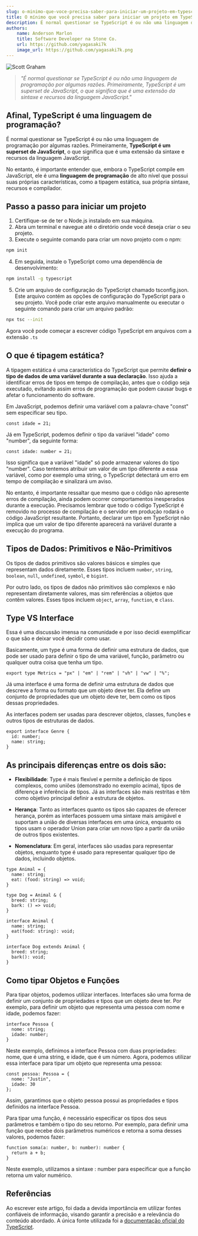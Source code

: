 ```yaml
---
slug: o-minimo-que-voce-precisa-saber-para-iniciar-um-projeto-em-typescript
title: O mínimo que você precisa saber para iniciar um projeto em TypeScript
description: É normal questionar se TypeScript é ou não uma linguagem de programação por algumas razões. Primeiramente, TypeScript é um superset de JavaScript, o que significa que é uma extensão da sintaxe e recursos da linguagem JavaScript.
authors:
    name: Anderson Marlon
    title: Software Developer na Stone Co.
    url: https://github.com/yagasaki7k
    image_url: https://github.com/yagasaki7k.png
---
```


![](https://images.unsplash.com/photo-1454165804606-c3d57bc86b40?ixlib=rb-4.0.3&ixid=MnwxMjA3fDB8MHxwaG90by1wYWdlfHx8fGVufDB8fHx8&auto=format&fit=crop&w=1170&q=80 "Scott Graham")

> _"É normal questionar se TypeScript é ou não uma linguagem de programação por algumas razões. Primeiramente, TypeScript é um superset de JavaScript, o que significa que é uma extensão da sintaxe e recursos da linguagem JavaScript."_

## Afinal, TypeScript é uma linguagem de programação?

É normal questionar se TypeScript é ou não uma linguagem de programação por algumas razões. Primeiramente, **TypeScript é um superset de JavaScript**, o que significa que é uma extensão da sintaxe e recursos da linguagem JavaScript.

No entanto, é importante entender que, embora o TypeScript compile em JavaScript, ele é uma **linguagem de programação** de alto nível que possui suas próprias características, como a tipagem estática, sua própria sintaxe, recursos e compilador.

## Passo a passo para iniciar um projeto
1. Certifique-se de ter o Node.js instalado em sua máquina.
2. Abra um terminal e navegue até o diretório onde você deseja criar o seu projeto.
3. Execute o seguinte comando para criar um novo projeto com o npm:
```bash
npm init
```

4. Em seguida, instale o TypeScript como uma dependência de desenvolvimento:
```bash
npm install -g typescript
```

5. Crie um arquivo de configuração do TypeScript chamado tsconfig.json. Este arquivo contém as opções de configuração do TypeScript para o seu projeto. Você pode criar este arquivo manualmente ou executar o seguinte comando para criar um arquivo padrão:
```bash
npx tsc --init
```

Agora você pode começar a escrever código TypeScript em arquivos com a extensão `.ts`

## O que é tipagem estática?

A tipagem estática é uma característica do TypeScript que permite **definir o tipo de dados de uma variável durante a sua declaração**. Isso ajuda a identificar erros de tipos em tempo de compilação, antes que o código seja executado, evitando assim erros de programação que podem causar bugs e afetar o funcionamento do software.

Em JavaScript, podemos definir uma variável com a palavra-chave "const" sem especificar seu tipo.
```JS
const idade = 21;
```

Já em TypeScript, podemos definir o tipo da variável "idade" como "number", da seguinte forma:
```JS
const idade: number = 21;
```

Isso significa que a variável "idade" só pode armazenar valores do tipo "number". Caso tentemos atribuir um valor de um tipo diferente a essa variável, como por exemplo uma string, o TypeScript detectará um erro em tempo de compilação e sinalizará um aviso.

No entanto, é importante ressaltar que mesmo que o código não apresente erros de compilação, ainda podem ocorrer comportamentos inesperados durante a execução. Precisamos lembrar que todo o código TypeScript é removido no processo de compilação e o servidor em produção rodará o código JavaScript resultante.
Portanto, declarar um tipo em TypeScript não implica que um valor de tipo diferente aparecerá na variável durante a execução do programa.

## Tipos de Dados: Primitivos e Não-Primitivos
Os tipos de dados primitivos são valores básicos e simples que representam dados diretamente. Esses tipos incluem `number`, `string`, `boolean`, `null`, `undefined`, `symbol`, e `bigint`.

Por outro lado, os tipos de dados não primitivos são complexos e não representam diretamente valores, mas sim referências a objetos que contêm valores. Esses tipos incluem `object`, `array`, `function`, e `class`.

## Type VS Interface
Essa é uma discussão imensa na comunidade e por isso decidi exemplificar o que são e deixar você decidir como usar.

Basicamente, um type é uma forma de definir uma estrutura de dados, que pode ser usado para definir o tipo de uma variável, função, parâmetro ou qualquer outra coisa que tenha um tipo.
```JS 
export type Metrics = "px" | "em" | "rem" | "vh" | "vw" | "%";
```

Já uma interface é uma forma de definir uma estrutura de dados que descreve a forma ou formato que um objeto deve ter. Ela define um conjunto de propriedades que um objeto deve ter, bem como os tipos dessas propriedades.

As interfaces podem ser usadas para descrever objetos, classes, funções e outros tipos de estruturas de dados.
```JS
export interface Genre {
  id: number;
  name: string;
}
```

## As principais diferenças entre os dois são:
- **Flexibilidade**: Type é mais flexível e permite a definição de tipos complexos, como uniões (demonstrado no exemplo acima), tipos de diferença e inferência de tipos.
Já as interfaces são mais restritas e têm como objetivo principal definir a estrutura de objetos.

- **Herança**: Tanto as interfaces quanto os tipos são capazes de oferecer herança, porém as interfaces possuem uma sintaxe mais amigável e suportam a união de diversas interfaces em uma única, enquanto os tipos usam o operador Union para criar um novo tipo a partir da união de outros tipos existentes.

- **Nomenclatura**: Em geral, interfaces são usadas para representar objetos, enquanto type é usado para representar qualquer tipo de dados, incluindo objetos.
  
```JS
type Animal = {
  name: string;
  eat: (food: string) => void;
}

type Dog = Animal & {
  breed: string;
  bark: () => void;
}
```

```JS
interface Animal {
  name: string;
  eat(food: string): void;
}

interface Dog extends Animal {
  breed: string;
  bark(): void;
}
```

## Como tipar Objetos e Funções

Para tipar objetos, podemos utilizar interfaces. Interfaces são uma forma de definir um conjunto de propriedades e tipos que um objeto deve ter. Por exemplo, para definir um objeto que representa uma pessoa com nome e idade, podemos fazer:

```JS
interface Pessoa {
  nome: string;
  idade: number;
}
```

Neste exemplo, definimos a interface Pessoa com duas propriedades: nome, que é uma string, e idade, que é um número. Agora, podemos utilizar essa interface para tipar um objeto que representa uma pessoa:

```JS
const pessoa: Pessoa = {
  nome: "Justin",
  idade: 30
};
```

Assim, garantimos que o objeto pessoa possui as propriedades e tipos definidos na interface Pessoa.

Para tipar uma função, é necessário especificar os tipos dos seus parâmetros e também o tipo do seu retorno. Por exemplo, para definir uma função que recebe dois parâmetros numéricos e retorna a soma desses valores, podemos fazer:

```JS
function soma(a: number, b: number): number {
  return a + b;
}
```

Neste exemplo, utilizamos a sintaxe : number para especificar que a função retorna um valor numérico.

## Referências
Ao escrever este artigo, foi dada a devida importância em utilizar fontes confiáveis de informação, visando garantir a precisão e a relevância do conteúdo abordado. 
A única fonte utilizada foi a [documentação oficial do TypeScript](https://www.typescriptlang.org/docs/).